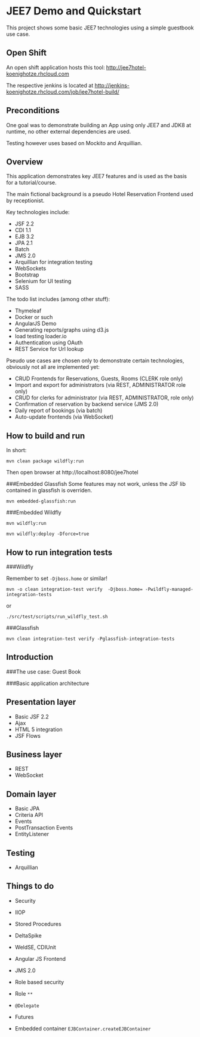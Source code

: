JEE7 Demo and Quickstart
========================

This project shows some basic JEE7 technologies using a simple guestbook use case.

Open Shift
----------
An open shift application hosts this tool: http://jee7hotel-koenighotze.rhcloud.com

The respective jenkins is located at http://jenkins-koenighotze.rhcloud.com/job/jee7hotel-build/


Preconditions
-------------

One goal was to demonstrate building an App using only JEE7 and JDK8 at runtime, no other external dependencies are used.

Testing however uses based on Mockito and Arquillian.


Overview
--------

This application demonstrates key JEE7 features and is used as the basis for a 
tutorial/course.

The main fictional background is a pseudo Hotel Reservation Frontend used by receptionist.

Key technologies include:

* JSF 2.2
* CDI 1.1
* EJB 3.2
* JPA 2.1
* Batch
* JMS 2.0
* Arquillian for integration testing
* WebSockets
* Bootstrap
* Selenium for UI testing
* SASS 

The todo list includes (among other stuff):

* Thymeleaf
* Docker or such
* AngularJS Demo
* Generating reports/graphs using d3.js
* load testing loader.io
* Authentication using OAuth
* REST Service for Url lookup


Pseudo use cases are chosen only to demonstrate certain technologies, obviously not all are implemented yet:

* CRUD Frontends for Reservations, Guests, Rooms (CLERK role only)
* Import and export for administrators (via REST, ADMINISTRATOR role only)
* CRUD for clerks for administrator (via REST, ADMINISTRATOR, role only)
* Confirmation of reservation by backend service (JMS 2.0)
* Daily report of bookings (via batch)
* Auto-update frontends (via WebSocket)

How to build and run
--------------------

In short: 

```
mvn clean package wildfly:run
```

Then open browser at http://localhost:8080/jee7hotel

###Embedded Glassfish
Some features may not work, unless the JSF lib contained in glassfish is overriden.
```
mvn embedded-glassfish:run
```

###Embedded Wildfly
```
mvn wildfly:run

mvn wildfly:deploy -Dforce=true
```


How to run integration tests
----------------------------


###Wildfly

Remember to set ```-Djboss.home``` or similar!

```
mvn -o clean integration-test verify  -Djboss.home= -Pwildfly-managed-integration-tests
```

or 

```
./src/test/scripts/run_wildfly_test.sh
```

###Glassfish
```
mvn clean integration-test verify -Pglassfish-integration-tests
```

Introduction
------------

###The use case: Guest Book


###Basic application architecture


Presentation layer
------------------

* Basic JSF 2.2
* Ajax
* HTML 5 integration
* JSF Flows

Business layer
--------------

* REST
* WebSocket

Domain layer
------------

* Basic JPA
* Criteria API
* Events
* PostTransaction Events
* EntityListener


Testing
-------
* Arquillian


Things to do
------------

* Security
* IIOP
* Stored Procedures
* DeltaSpike
* WeldSE, CDIUnit
* Angular JS Frontend
* JMS 2.0 
* Role based security
* Role ```**```
* ```@Delegate```

* Futures
* Embedded container ```EJBContainer.createEJBContainer```


